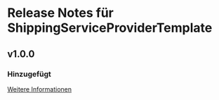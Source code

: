 # Release Notes für ShippingServiceProviderTemplate

## v1.0.0

### Hinzugefügt
[Weitere Informationen](https://developers.plentymarkets.com/marketplace/plugin-requirements#marketplace-changelog)